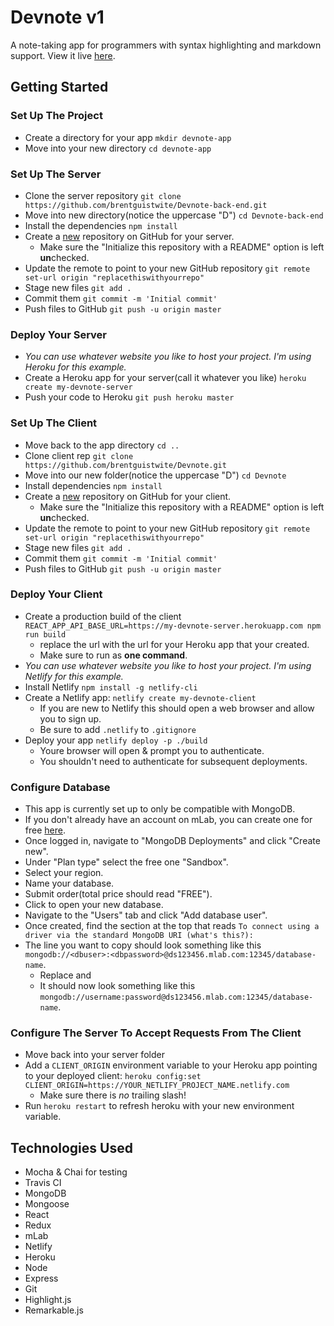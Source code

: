 # Devnote v1
A note-taking app for programmers with syntax highlighting and markdown support. 
View it live [here](https://devnote-demo.netlify.com/).

## Getting Started 

### Set Up The Project
- Create a directory for your app `mkdir devnote-app`
- Move into your new directory `cd devnote-app`

### Set Up The Server 
- Clone the server repository `git clone https://github.com/brentguistwite/Devnote-back-end.git`
- Move into new directory(notice the uppercase "D") `cd Devnote-back-end`
- Install the dependencies `npm install` 
- Create a [new](https://github.com/new) repository on GitHub for your server.
  - Make sure the "Initialize this repository with a README" option is left **un**checked.
- Update the remote to point to your new GitHub repository `git remote set-url origin "replacethiswithyourrepo"`
- Stage new files `git add .`
- Commit them `git commit -m 'Initial commit'`
- Push files to GitHub `git push -u origin master`

### Deploy Your Server
- *You can use whatever website you like to host your project. I'm using Heroku for this example.*
- Create a Heroku app for your server(call it whatever you like) `heroku create my-devnote-server`
- Push your code to Heroku `git push heroku master`

### Set Up The Client
- Move back to the app directory `cd ..`
- Clone client rep `git clone https://github.com/brentguistwite/Devnote.git`
- Move into our new folder(notice the uppercase "D") `cd Devnote`
- Install dependencies `npm install`
- Create a [new](https://github.com/new) repository on GitHub for your client.
  - Make sure the "Initialize this repository with a README" option is left **un**checked.
- Update the remote to point to your new GitHub repository `git remote set-url origin "replacethiswithyourrepo"`
- Stage new files `git add .`
- Commit them `git commit -m 'Initial commit'`
- Push files to GitHub `git push -u origin master`

### Deploy Your Client 
- Create a production build of the client `REACT_APP_API_BASE_URL=https://my-devnote-server.herokuapp.com npm run build`
  - replace the url with the url for your Heroku app that your created.
  - Make sure to run as **one command**.
- *You can use whatever website you like to host your project. I'm using Netlify for this example.*
- Install Netlify `npm install -g netlify-cli`
- Create a Netlify app: `netlify create my-devnote-client`
  - If you are new to Netlify this should open a web browser and allow you to sign up.
  - Be sure to add `.netlify` to `.gitignore`
- Deploy your app `netlify deploy -p ./build`
  - Youre browser will open & prompt you to authenticate.
  - You shouldn't need to authenticate for subsequent deployments.
  
### Configure Database
- This app is currently set up to only be compatible with MongoDB.
- If you don't already have an account on mLab, you can create one for free [here](https://mlab.com/signup/).
- Once logged in, navigate to "MongoDB Deployments" and click "Create new".
- Under "Plan type" select the free one "Sandbox".
- Select your region.
- Name your database.
- Submit order(total price should read "FREE").
- Click to open your new database.
- Navigate to the "Users" tab and click "Add database user".
- Once created, find the section at the top that reads `To connect using a driver via the standard MongoDB URI (what's this?):`
- The line you want to copy should look something like this `mongodb://<dbuser>:<dbpassword>@ds123456.mlab.com:12345/database-name`.
  - Replace <dbuser> and <dbpassword>
  - It should now look something like this `mongodb://username:password@ds123456.mlab.com:12345/database-name`.


### Configure The Server To Accept Requests From The Client
- Move back into your server folder
- Add a `CLIENT_ORIGIN` environment variable to your Heroku app pointing to your deployed client: `heroku config:set CLIENT_ORIGIN=https://YOUR_NETLIFY_PROJECT_NAME.netlify.com`
  - Make sure there is *no* trailing slash!
- Run `heroku restart` to refresh heroku with your new environment variable.

### 
## Technologies Used
- Mocha & Chai for testing
- Travis CI
- MongoDB
- Mongoose
- React
- Redux
- mLab
- Netlify
- Heroku
- Node
- Express
- Git
- Highlight.js
- Remarkable.js
